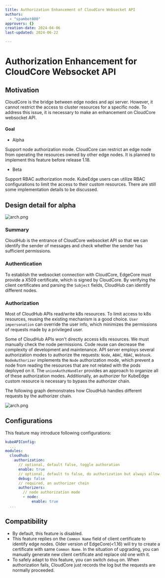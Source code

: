 ```yaml
---
title: Authorization Enhancement of CloudCore Websocket API
authors:
  - "spambot000"
approvers: {}
creation-date: 2024-04-06
last-updated: 2024-06-22

---
```

# Authorization Enhancement for CloudCore Websocket API

## Motivation
CloudCore is the bridge between edge nodes and api server. However, it cannot restrict the access to cluster resources for a specific node. To address this issue, it is necessary to make an enhancement on CloudCore websocket API.

#### Goal
- Alpha

Support node authorization mode. CloudCore can restrict an edge node from operating the resources owned by other edge nodes. It is planned to implement this feature before release 1.18.
- Beta

Support RBAC authorization mode. KubeEdge users can utilize RBAC configurations to limit the access to their custom resources. There are still some implementation details to be discussed.

## Design detail for alpha

![arch.png](../../images/proposals/cloudhub-enhancement-design.png)

### Summary

CloudHub is the entrance of CloudCore websocket API so that we can identify the sender of messages and check whether the sender has sufficient permissions.

### Authentication

To establish the websocket connection with CloudCore, EdgeCore must provide a X509 certificate, which is signed by CloudCore. By verifying the client certificates and parsing the `Subject` fields, CloudHub can identify different nodes.

### Authorization

Most of CloudHub APIs read/write k8s resources. To limit access to k8s resources, reusing the existing mechanism is a good choice. `User impersonation` can override the user info, which minimizes the permissions of requests made by a privileged user.

Some of CloudHub APIs won't directly access k8s resources. We must manually check the node permissions. Code reuse can decrease the complexity of development and maintenance. API server employs several authorization modes to authorize the requests: `Node`, `ABAC`, `RBAC`, `Webhook`. `NodeAuthorizer` implements the `Node` authorization mode, which prevent a node from reading the resources that are not related with the pods deployed on it. The `unionAuthzHandler` provides an approach to organize all of these authorization modes. Additionally, an authorizer for KubeEdge custom resource is necessary to bypass the authorizer chain.

The following graph demonstrates how CloudHub handles different requests by the authorizer chain.

![arch.png](../../images/proposals/authorizer-chain.png)

## Configurations

This feature may introduce following configurations:

```yaml
kubeAPIConfig:
  ...
modules:
  cloudhub:
    authorization:
      // optional, default false, toggle authoration
      enable: true
      // optional, default to false, do authorization but always allow all the requests
      debug: false
      // required, an authorizer chain 
      authorizers:
        // node authorization mode
        - node:
            enable: true
  ...
```

## Compatibility

- By default, this feature is disabled.
- This feature replies on the `Common Name` field of client certificate to identify edge nodes. Older version of EdgeCore(<1.16) will try to create a certificate with same `Common Name`. In the situation of upgrading, you can manually generate new client certificate and replace old one with it.    
- To safely adapt to this feature, you can switch `debug` on. When authorization fails, CloudCore just records the log but the requests are normally proceeded.
